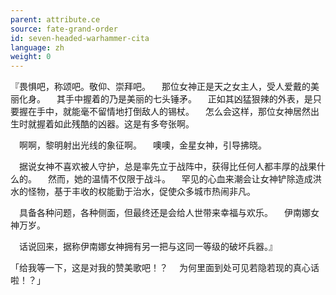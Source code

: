```yaml
---
parent: attribute.ce
source: fate-grand-order
id: seven-headed-warhammer-cita
language: zh
weight: 0
---
```


『畏惧吧，称颂吧。敬仰、崇拜吧。
　那位女神正是天之女主人，受人爱戴的美丽化身。
　其手中握着的乃是美丽的七头锤矛。
　正如其凶猛狠辣的外表，是只要握在手中，就能毫不留情地打倒敌人的锡杖。
　怎么会这样，那位女神居然出生时就握着如此残酷的凶器。这是有多夸张啊。

　啊啊，黎明射出光线的象征啊。
　噢噢，金星女神，引导拂晓。

　据说女神不喜欢被人守护，总是率先立于战阵中，获得比任何人都丰厚的战果什么的。
　然而，她的温情不仅限于战斗。
　罕见的心血来潮会让女神铲除造成洪水的怪物，基于丰收的权能勤于治水，促使众多城市热闹非凡。

　具备各种问题，各种侧面，但最终还是会给人世带来幸福与欢乐。
　伊南娜女神万岁。

　话说回来，据称伊南娜女神拥有另一把与这同一等级的破坏兵器。』

「给我等一下，这是对我的赞美歌吧！？
　为何里面到处可见若隐若现的真心话啦！？」

